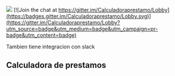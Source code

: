 [![](https://img.shields.io/badge/android-%20google%20play-brightgreen.svg)](https://play.google.com/store/apps/details?id=com.ernestoaguaysol.calculadora) 
[![Join the chat at https://gitter.im/Calculadoraprestamo/Lobby](https://badges.gitter.im/Calculadoraprestamo/Lobby.svg)](https://gitter.im/Calculadoraprestamo/Lobby?utm_source=badge&utm_medium=badge&utm_campaign=pr-badge&utm_content=badge)

Tambien tiene integracion con slack

## Calculadora de prestamos
